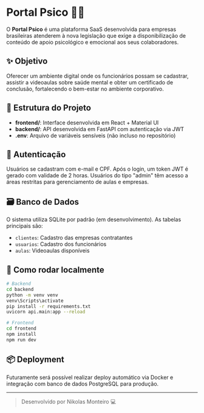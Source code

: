# Portal Psico 📘🧠

O **Portal Psico** é uma plataforma SaaS desenvolvida para empresas brasileiras atenderem à nova legislação que exige a disponibilização de conteúdo de apoio psicológico e emocional aos seus colaboradores.

## ✨ Objetivo

Oferecer um ambiente digital onde os funcionários possam se cadastrar, assistir a videoaulas sobre saúde mental e obter um certificado de conclusão, fortalecendo o bem-estar no ambiente corporativo.

## 🧩 Estrutura do Projeto

- **frontend/**: Interface desenvolvida em React + Material UI
- **backend/**: API desenvolvida em FastAPI com autenticação via JWT
- **.env**: Arquivo de variáveis sensíveis (não incluso no repositório)

## 🔐 Autenticação

Usuários se cadastram com e-mail e CPF. Após o login, um token JWT é gerado com validade de 2 horas. Usuários do tipo "admin" têm acesso a áreas restritas para gerenciamento de aulas e empresas.

## 🗃️ Banco de Dados

O sistema utiliza SQLite por padrão (em desenvolvimento). As tabelas principais são:

- `clientes`: Cadastro das empresas contratantes
- `usuarios`: Cadastro dos funcionários
- `aulas`: Videoaulas disponíveis

## 🔧 Como rodar localmente

```bash
# Backend
cd backend
python -m venv venv
venv\Scripts\activate
pip install -r requirements.txt
uvicorn api.main:app --reload

# Frontend
cd frontend
npm install
npm run dev
```

## 📦 Deployment

Futuramente será possível realizar deploy automático via Docker e integração com banco de dados PostgreSQL para produção.

---

> Desenvolvido por Nikolas Monteiro 💻
